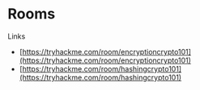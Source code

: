 # Rooms

Links
- [https://tryhackme.com/room/encryptioncrypto101](https://tryhackme.com/room/encryptioncrypto101)
- [https://tryhackme.com/room/hashingcrypto101](https://tryhackme.com/room/hashingcrypto101)
